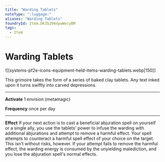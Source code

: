```yaml
---
title: "Warding Tablets"
noteType: ":luggage:"
aliases: "Warding Tablets"
foundryId: Item.DK35294dywWocyBM
tags:
  - Item
---
```


# Warding Tablets
![[systems-pf2e-icons-equipment-held-items-warding-tablets.webp|150]]

This grimoire takes the form of a series of baked clay tablets. Any text inked upon it turns swiftly into carved depressions.

* * *

**Activate** 1 envision (metamagic)

**Frequency** once per day

* * *

**Effect** If your next action is to cast a beneficial abjuration spell on yourself or a single ally, you use the tablets' power to infuse the warding with additional abjurations and attempt to remove a harmful effect. Your spell attempts to counteract a harmful spell effect of your choice on the target. This isn't without risks, however. If your attempt fails to remove the harmful effect, the warding energy is consumed by the unyielding malediction, and you lose the abjuration spell's normal effects.

